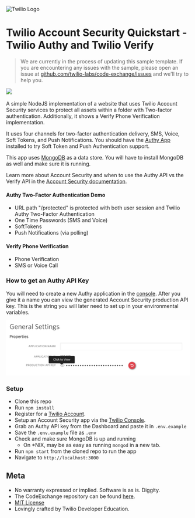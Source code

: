 ![Twilio Logo](./twilio_logo_red.png)
# Twilio Account Security Quickstart - Twilio Authy and Twilio Verify

> We are currently in the process of updating this sample template. If you are encountering any issues with the sample, please open an issue at [github.com/twilio-labs/code-exchange/issues](https://github.com/twilio-labs/code-exchange/issues) and we'll try to help you.

![](https://github.com/TwilioDevEd/account-security-quickstart-node/workflows/Node.js/badge.svg)

A simple NodeJS implementation of a website that uses Twilio Account Security services to protect all assets within a folder with Two-factor authentication. Additionally, it shows a Verify Phone Verification implementation.

It uses four channels for two-factor authentication delivery, SMS, Voice, Soft Tokens, and Push Notifications. You should have the [Authy App](https://authy.com/download/) installed to try Soft Token and Push Authentication support.

This app uses [MongoDB](https://www.mongodb.com/) as a data store. You will have to install MongoDB as well and make sure it is running.

Learn more about Account Security and when to use the Authy API vs the Verify API in the [Account Security documentation](https://www.twilio.com/docs/verify/authy-vs-verify).

#### Authy Two-Factor Authentication Demo
- URL path "/protected" is protected with both user session and Twilio Authy Two-Factor Authentication
- One Time Passwords (SMS and Voice)
- SoftTokens
- Push Notifications (via polling)

#### Verify Phone Verification
- Phone Verification
- SMS or Voice Call

### How to get an Authy API Key
You will need to create a new Authy application in the [console](https://www.twilio.com/console/authy/). After you give it a name you can view the generated Account Security production API key. This is the string you will later need to set up in your environmental variables.

![Get Authy API Key](api_key.png)

### Setup
- Clone this repo
- Run `npm install`
- Register for a [Twilio Account](https://www.twilio.com/).
- Setup an Account Security app via the [Twilio Console](https://twilio.com/console).
- Grab an Authy API key from the Dashboard and paste it in `.env.example`
- Save the `.env.example` file as `.env`
- Check and make sure MongoDB is up and running
    - On *NIX, may be as easy as running `mongod` in a new tab.
- Run `npm start` from the cloned repo to run the app
- Navigate to `http://localhost:3000`

## Meta

* No warranty expressed or implied. Software is as is. Diggity.
* The CodeExchange repository can be found [here](https://github.com/twilio-labs/code-exchange/).
* [MIT License](http://www.opensource.org/licenses/mit-license.html)
* Lovingly crafted by Twilio Developer Education.

